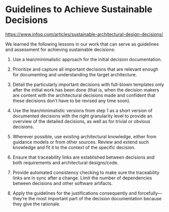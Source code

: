 # Guidelines to Achieve Sustainable Decisions

<https://www.infoq.com/articles/sustainable-architectural-design-decisions/>

We learned the following lessons in our work that can serve as guidelines and assessment for achieving sustainable decisions:

1. Use a lean/minimalistic approach for the initial decision documentation.

2. Prioritize and capture all important decisions that are relevant enough for documenting and understanding the target architecture.

3. Detail the particularly important decisions with full-blown templates only after the initial work has been done (that is, when the decision makers are content with the architectural decisions made and confident that these decisions don’t have to be revised any time soon).

4. Use the lean/minimalistic versions from step 1 as a short version of documented decisions with the right granularity level to provide an overview of the detailed decisions, as well as for trivial or obvious decisions.

5. Wherever possible, use existing architectural knowledge, either from guidance models or from other sources. Review and extend such knowledge and fit it to the context of the specific decision.

6. Ensure that traceability links are established between decisions and both requirements and architectural designs/code. 

7. Provide automated consistency checking to make sure the traceability links are in sync after a change. Limit the number of dependencies between decisions and other software artifacts.

8. Apply the guidelines for the justifications consequently and forcefully—they’re the most important part of the decision documentation because they give the rationale.
